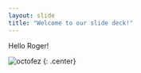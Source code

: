 ```yaml
---
layout: slide
title: "Welcome to our slide deck!"
---
```


Hello Roger!

![octofez](https://octodex.github.com/images/octofez.png)
{: .center}
